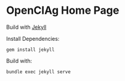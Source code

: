 # OpenCIAg Home Page

Build with [Jekyll](https://jekyllrb.com/)

Install Dependencies:
```
gem install jekyll
```

Build with:
```
bundle exec jekyll serve
```